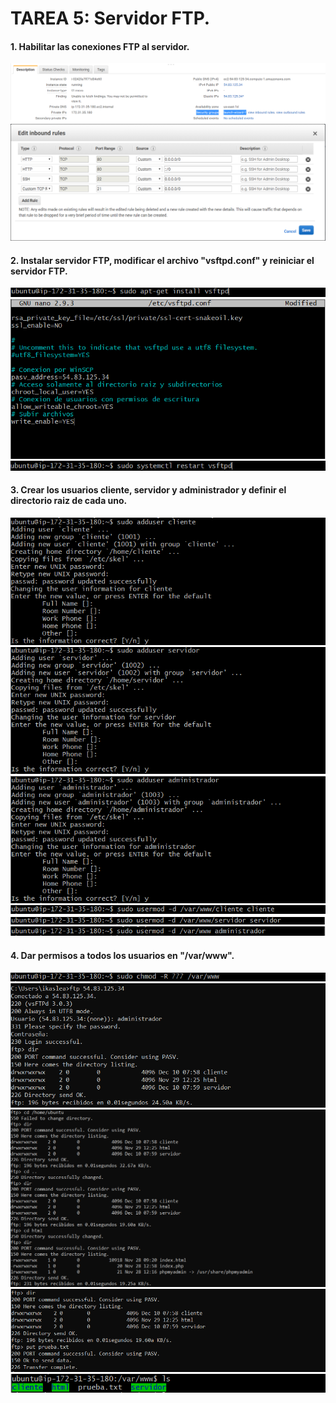 # TAREA 5: Servidor FTP.

#### 1. Habilitar las conexiones FTP al servidor.

![](images/33.PNG)
![](images/34.PNG)

#### 2. Instalar servidor FTP, modificar el archivo "vsftpd.conf" y reiniciar el servidor FTP.

![](images/35.PNG)
![](images/36.PNG)
![](images/37.PNG)

#### 3. Crear los usuarios cliente, servidor y administrador y definir el directorio raiz de cada uno.

![](images/38.PNG)
![](images/39.PNG)
![](images/40.PNG)
![](images/41.PNG)
![](images/42.PNG)
![](images/43.PNG)

#### 4. Dar permisos a todos los usuarios en "/var/www".

![](images/44.PNG)
![](images/45.PNG)
![](images/46.PNG)
![](images/47.PNG)
![](images/48.PNG)